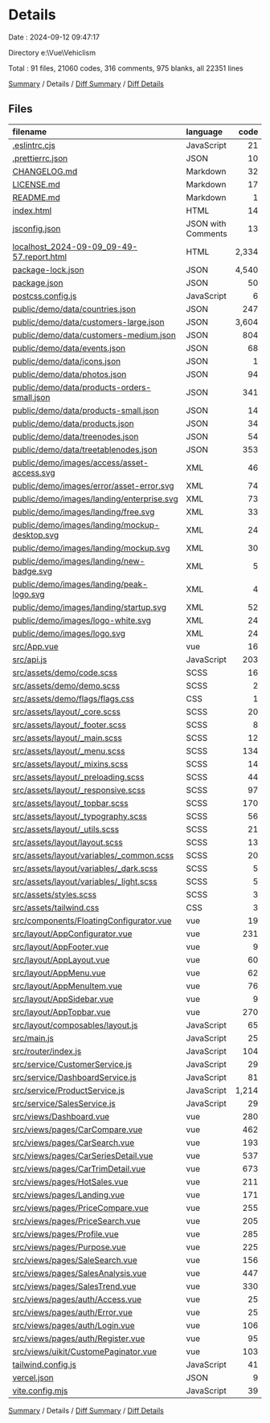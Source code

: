 # Details

Date : 2024-09-12 09:47:17

Directory e:\\Vue\\Vehiclism

Total : 91 files,  21060 codes, 316 comments, 975 blanks, all 22351 lines

[Summary](results.md) / Details / [Diff Summary](diff.md) / [Diff Details](diff-details.md)

## Files
| filename | language | code | comment | blank | total |
| :--- | :--- | ---: | ---: | ---: | ---: |
| [.eslintrc.cjs](/.eslintrc.cjs) | JavaScript | 21 | 1 | 2 | 24 |
| [.prettierrc.json](/.prettierrc.json) | JSON | 10 | 0 | 1 | 11 |
| [CHANGELOG.md](/CHANGELOG.md) | Markdown | 32 | 0 | 26 | 58 |
| [LICENSE.md](/LICENSE.md) | Markdown | 17 | 0 | 5 | 22 |
| [README.md](/README.md) | Markdown | 1 | 0 | 1 | 2 |
| [index.html](/index.html) | HTML | 14 | 0 | 3 | 17 |
| [jsconfig.json](/jsconfig.json) | JSON with Comments | 13 | 0 | 0 | 13 |
| [localhost_2024-09-09_09-49-57.report.html](/localhost_2024-09-09_09-49-57.report.html) | HTML | 2,334 | 5 | 292 | 2,631 |
| [package-lock.json](/package-lock.json) | JSON | 4,540 | 0 | 1 | 4,541 |
| [package.json](/package.json) | JSON | 50 | 0 | 1 | 51 |
| [postcss.config.js](/postcss.config.js) | JavaScript | 6 | 0 | 1 | 7 |
| [public/demo/data/countries.json](/public/demo/data/countries.json) | JSON | 247 | 0 | 0 | 247 |
| [public/demo/data/customers-large.json](/public/demo/data/customers-large.json) | JSON | 3,604 | 0 | 1 | 3,605 |
| [public/demo/data/customers-medium.json](/public/demo/data/customers-medium.json) | JSON | 804 | 0 | 1 | 805 |
| [public/demo/data/events.json](/public/demo/data/events.json) | JSON | 68 | 0 | 1 | 69 |
| [public/demo/data/icons.json](/public/demo/data/icons.json) | JSON | 1 | 0 | 0 | 1 |
| [public/demo/data/photos.json](/public/demo/data/photos.json) | JSON | 94 | 0 | 1 | 95 |
| [public/demo/data/products-orders-small.json](/public/demo/data/products-orders-small.json) | JSON | 341 | 0 | 1 | 342 |
| [public/demo/data/products-small.json](/public/demo/data/products-small.json) | JSON | 14 | 0 | 1 | 15 |
| [public/demo/data/products.json](/public/demo/data/products.json) | JSON | 34 | 0 | 2 | 36 |
| [public/demo/data/treenodes.json](/public/demo/data/treenodes.json) | JSON | 54 | 0 | 1 | 55 |
| [public/demo/data/treetablenodes.json](/public/demo/data/treetablenodes.json) | JSON | 353 | 0 | 0 | 353 |
| [public/demo/images/access/asset-access.svg](/public/demo/images/access/asset-access.svg) | XML | 46 | 0 | 1 | 47 |
| [public/demo/images/error/asset-error.svg](/public/demo/images/error/asset-error.svg) | XML | 74 | 0 | 1 | 75 |
| [public/demo/images/landing/enterprise.svg](/public/demo/images/landing/enterprise.svg) | XML | 73 | 0 | 1 | 74 |
| [public/demo/images/landing/free.svg](/public/demo/images/landing/free.svg) | XML | 33 | 0 | 1 | 34 |
| [public/demo/images/landing/mockup-desktop.svg](/public/demo/images/landing/mockup-desktop.svg) | XML | 24 | 0 | 1 | 25 |
| [public/demo/images/landing/mockup.svg](/public/demo/images/landing/mockup.svg) | XML | 30 | 0 | 1 | 31 |
| [public/demo/images/landing/new-badge.svg](/public/demo/images/landing/new-badge.svg) | XML | 5 | 0 | 1 | 6 |
| [public/demo/images/landing/peak-logo.svg](/public/demo/images/landing/peak-logo.svg) | XML | 4 | 0 | 1 | 5 |
| [public/demo/images/landing/startup.svg](/public/demo/images/landing/startup.svg) | XML | 52 | 0 | 1 | 53 |
| [public/demo/images/logo-white.svg](/public/demo/images/logo-white.svg) | XML | 24 | 1 | 0 | 25 |
| [public/demo/images/logo.svg](/public/demo/images/logo.svg) | XML | 24 | 1 | 0 | 25 |
| [src/App.vue](/src/App.vue) | vue | 16 | 0 | 4 | 20 |
| [src/api.js](/src/api.js) | JavaScript | 203 | 15 | 28 | 246 |
| [src/assets/demo/code.scss](/src/assets/demo/code.scss) | SCSS | 16 | 0 | 2 | 18 |
| [src/assets/demo/demo.scss](/src/assets/demo/demo.scss) | SCSS | 2 | 0 | 1 | 3 |
| [src/assets/demo/flags/flags.css](/src/assets/demo/flags/flags.css) | CSS | 1 | 0 | 1 | 2 |
| [src/assets/layout/_core.scss](/src/assets/layout/_core.scss) | SCSS | 20 | 0 | 4 | 24 |
| [src/assets/layout/_footer.scss](/src/assets/layout/_footer.scss) | SCSS | 8 | 0 | 1 | 9 |
| [src/assets/layout/_main.scss](/src/assets/layout/_main.scss) | SCSS | 12 | 0 | 2 | 14 |
| [src/assets/layout/_menu.scss](/src/assets/layout/_menu.scss) | SCSS | 134 | 0 | 25 | 159 |
| [src/assets/layout/_mixins.scss](/src/assets/layout/_mixins.scss) | SCSS | 14 | 0 | 2 | 16 |
| [src/assets/layout/_preloading.scss](/src/assets/layout/_preloading.scss) | SCSS | 44 | 0 | 4 | 48 |
| [src/assets/layout/_responsive.scss](/src/assets/layout/_responsive.scss) | SCSS | 97 | 0 | 14 | 111 |
| [src/assets/layout/_topbar.scss](/src/assets/layout/_topbar.scss) | SCSS | 170 | 0 | 31 | 201 |
| [src/assets/layout/_typography.scss](/src/assets/layout/_typography.scss) | SCSS | 56 | 0 | 13 | 69 |
| [src/assets/layout/_utils.scss](/src/assets/layout/_utils.scss) | SCSS | 21 | 1 | 4 | 26 |
| [src/assets/layout/layout.scss](/src/assets/layout/layout.scss) | SCSS | 13 | 0 | 1 | 14 |
| [src/assets/layout/variables/_common.scss](/src/assets/layout/variables/_common.scss) | SCSS | 20 | 0 | 1 | 21 |
| [src/assets/layout/variables/_dark.scss](/src/assets/layout/variables/_dark.scss) | SCSS | 5 | 0 | 1 | 6 |
| [src/assets/layout/variables/_light.scss](/src/assets/layout/variables/_light.scss) | SCSS | 5 | 0 | 1 | 6 |
| [src/assets/styles.scss](/src/assets/styles.scss) | SCSS | 3 | 1 | 2 | 6 |
| [src/assets/tailwind.css](/src/assets/tailwind.css) | CSS | 3 | 0 | 1 | 4 |
| [src/components/FloatingConfigurator.vue](/src/components/FloatingConfigurator.vue) | vue | 19 | 0 | 3 | 22 |
| [src/layout/AppConfigurator.vue](/src/layout/AppConfigurator.vue) | vue | 231 | 0 | 15 | 246 |
| [src/layout/AppFooter.vue](/src/layout/AppFooter.vue) | vue | 9 | 0 | 2 | 11 |
| [src/layout/AppLayout.vue](/src/layout/AppLayout.vue) | vue | 60 | 0 | 10 | 70 |
| [src/layout/AppMenu.vue](/src/layout/AppMenu.vue) | vue | 62 | 0 | 5 | 67 |
| [src/layout/AppMenuItem.vue](/src/layout/AppMenuItem.vue) | vue | 76 | 0 | 17 | 93 |
| [src/layout/AppSidebar.vue](/src/layout/AppSidebar.vue) | vue | 9 | 0 | 3 | 12 |
| [src/layout/AppTopbar.vue](/src/layout/AppTopbar.vue) | vue | 270 | 6 | 29 | 305 |
| [src/layout/composables/layout.js](/src/layout/composables/layout.js) | JavaScript | 65 | 0 | 20 | 85 |
| [src/main.js](/src/main.js) | JavaScript | 25 | 3 | 7 | 35 |
| [src/router/index.js](/src/router/index.js) | JavaScript | 104 | 5 | 4 | 113 |
| [src/service/CustomerService.js](/src/service/CustomerService.js) | JavaScript | 29 | 0 | 8 | 37 |
| [src/service/DashboardService.js](/src/service/DashboardService.js) | JavaScript | 81 | 0 | 6 | 87 |
| [src/service/ProductService.js](/src/service/ProductService.js) | JavaScript | 1,214 | 0 | 6 | 1,220 |
| [src/service/SalesService.js](/src/service/SalesService.js) | JavaScript | 29 | 0 | 8 | 37 |
| [src/views/Dashboard.vue](/src/views/Dashboard.vue) | vue | 280 | 0 | 18 | 298 |
| [src/views/pages/CarCompare.vue](/src/views/pages/CarCompare.vue) | vue | 462 | 45 | 18 | 525 |
| [src/views/pages/CarSearch.vue](/src/views/pages/CarSearch.vue) | vue | 193 | 93 | 8 | 294 |
| [src/views/pages/CarSeriesDetail.vue](/src/views/pages/CarSeriesDetail.vue) | vue | 537 | 3 | 29 | 569 |
| [src/views/pages/CarTrimDetail.vue](/src/views/pages/CarTrimDetail.vue) | vue | 673 | 4 | 34 | 711 |
| [src/views/pages/HotSales.vue](/src/views/pages/HotSales.vue) | vue | 211 | 0 | 16 | 227 |
| [src/views/pages/Landing.vue](/src/views/pages/Landing.vue) | vue | 171 | 61 | 14 | 246 |
| [src/views/pages/PriceCompare.vue](/src/views/pages/PriceCompare.vue) | vue | 255 | 0 | 15 | 270 |
| [src/views/pages/PriceSearch.vue](/src/views/pages/PriceSearch.vue) | vue | 205 | 0 | 17 | 222 |
| [src/views/pages/Profile.vue](/src/views/pages/Profile.vue) | vue | 285 | 1 | 21 | 307 |
| [src/views/pages/Purpose.vue](/src/views/pages/Purpose.vue) | vue | 225 | 0 | 16 | 241 |
| [src/views/pages/SaleSearch.vue](/src/views/pages/SaleSearch.vue) | vue | 156 | 61 | 13 | 230 |
| [src/views/pages/SalesAnalysis.vue](/src/views/pages/SalesAnalysis.vue) | vue | 447 | 3 | 44 | 494 |
| [src/views/pages/SalesTrend.vue](/src/views/pages/SalesTrend.vue) | vue | 330 | 0 | 26 | 356 |
| [src/views/pages/auth/Access.vue](/src/views/pages/auth/Access.vue) | vue | 25 | 0 | 2 | 27 |
| [src/views/pages/auth/Error.vue](/src/views/pages/auth/Error.vue) | vue | 25 | 0 | 2 | 27 |
| [src/views/pages/auth/Login.vue](/src/views/pages/auth/Login.vue) | vue | 106 | 0 | 14 | 120 |
| [src/views/pages/auth/Register.vue](/src/views/pages/auth/Register.vue) | vue | 95 | 0 | 15 | 110 |
| [src/views/uikit/CustomePaginator.vue](/src/views/uikit/CustomePaginator.vue) | vue | 103 | 1 | 12 | 116 |
| [tailwind.config.js](/tailwind.config.js) | JavaScript | 41 | 1 | 1 | 43 |
| [vercel.json](/vercel.json) | JSON | 9 | 0 | 0 | 9 |
| [vite.config.mjs](/vite.config.mjs) | JavaScript | 39 | 4 | 3 | 46 |

[Summary](results.md) / Details / [Diff Summary](diff.md) / [Diff Details](diff-details.md)